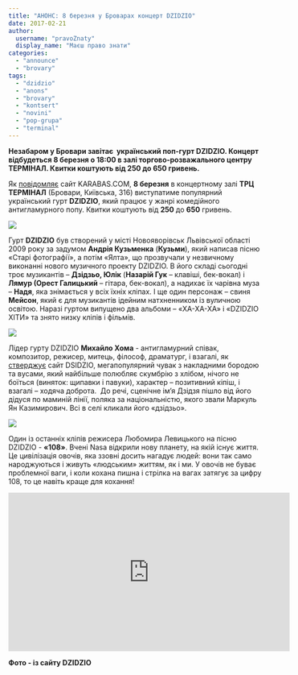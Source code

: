 ```yaml
---
title: "АНОНС: 8 березня у Броварах концерт DZIDZIO"
date: 2017-02-21
author: 
  username: "pravoZnaty"
  display_name: "Маєш право знати"
categories: 
  - "announce"
  - "brovary"
tags: 
  - "dzidzio"
  - "anons"
  - "brovary"
  - "kontsert"
  - "novini"
  - "pop-grupa"
  - "terminal"
---
```


**Незабаром у Бровари завітає  український поп-гурт DZIDZIO. Концерт відбудеться 8 березня о 18:00 в залі торгово-розважального центру ТЕРМІНАЛ. Квитки коштують від 250 до 650 гривень.**

Як [повідомляє](https://brovary.karabas.com/dzidzio-15) сайт KARABAS.COM, **8 березня** в концертному залі **ТРЦ ТЕРМІНАЛ** (Бровари, Київська, 316) виступатиме популярний український гурт **DZIDZIO**, який працює у жанрі комедійного антигламурного попу. Квитки коштують від **250** до **650** гривень.

[![](https://mpz.brovary.org/wp-content/uploads/2017/02/1136314447_ImageBig636222565205248912-e1487327931970.jpg)](https://mpz.brovary.org/wp-content/uploads/2017/02/1136314447_ImageBig636222565205248912-e1487327931970.jpg)

Гурт **DZIDZIO** був створений у місті Новояворівськ Львівської області 2009 року за задумом **Андрія Кузьменка** (**Кузьми**), який написав пісню «Старі фотографії», а потім «Ялта», що прозвучали у незвичному виконанні нового музичного проекту DZIDZIO. В його складі сьогодні троє музикантів – **Дзідзьо, Юлік** (**Назарій Гук** – клавіші, бек-вокал) і **Лямур (Орест Галицький** – гітара, бек-вокал), а надихає їх чарівна муза – **Надя**, яка знімається у всіх їхніх кліпах. І ще один персонаж – свиня **Мейсон**, який є для музикантів ідейним натхненником із вуличною освітою. Наразі гуртом випущено два альбоми – «ХА-ХА-ХА» і «DZIDZIO ХІТИ» та знято низку кліпів і фільмів.

[![](https://mpz.brovary.org/wp-content/uploads/2017/02/dzidzio_march_photosession_17.jpg)](https://mpz.brovary.org/wp-content/uploads/2017/02/dzidzio_march_photosession_17.jpg)

Лідер гурту DZIDZIO **Михайло Хома** \- антигламурний співак, композитор, режисер, митець, філософ, драматург, і взагалі, як [стверджує](http://www.dzidzio.com/about/) сайт DSIDZIO, мегапопулярний чувак з накладними бородою та вусами, який найбільше полюбляє скумбрію з хлібом, нічого не боїться (виняток: щипавки і павуки), характер – позитивний кіпіш, і взагалі – ходяча доброта.  До речі, сценічне ім’я Дзідзя пішло від його дідуся по маминій лінії, поляка за національністю, якого звали Маркуль Ян Казимирович. Всі в селі кликали його «дзідзьо».

[![](https://mpz.brovary.org/wp-content/uploads/2017/02/ddv4382-2.jpg)](https://mpz.brovary.org/wp-content/uploads/2017/02/ddv4382-2.jpg)

Один із останніх кліпів режисера Любомира Левицького на пісню DZIDZIO - **«108»**. Вчені Nasa відкрили нову планету, на якій існує життя. Це цивілізація овочів, яка ззовні досить нагадує людей: вони так само народжуються і живуть «людським» життям, як і ми. У овочів не буває проблемної ваги, і коли кохана пишна і стрілка на вагах затягує за цифру 108, то це навіть краще для кохання!

<iframe src="https://www.youtube.com/embed/gajKZUL4yek" width="560" height="315" frameborder="0" allowfullscreen="allowfullscreen"></iframe>

**Фото - із сайту DZIDZIO**
